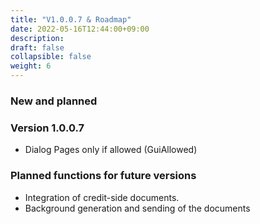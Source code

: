 ```yaml
---
title: "V1.0.0.7 & Roadmap"
date: 2022-05-16T12:44:00+09:00
description: 
draft: false
collapsible: false
weight: 6
---
```

### New and planned

### Version 1.0.0.7
- Dialog Pages only if allowed (GuiAllowed)

### Planned functions for future versions
- Integration of credit-side documents.
- Background generation and sending of the documents
